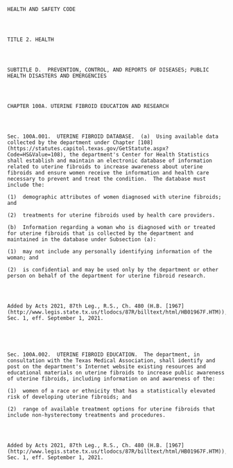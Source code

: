 ﻿
    
    
    	
    					
    
    
    HEALTH AND SAFETY CODE
    
      
    
    
    TITLE 2. HEALTH
    
      
    
    
    SUBTITLE D.  PREVENTION, CONTROL, AND REPORTS OF DISEASES; PUBLIC HEALTH DISASTERS AND EMERGENCIES
    
      
    
    
    CHAPTER 100A. UTERINE FIBROID EDUCATION AND RESEARCH
    
      
    
    
    Sec. 100A.001.  UTERINE FIBROID DATABASE.  (a)  Using available data collected by the department under Chapter [108](https://statutes.capitol.texas.gov/GetStatute.aspx?Code=HS&Value=108), the department's Center for Health Statistics shall establish and maintain an electronic database of information related to uterine fibroids to increase awareness about uterine fibroids and ensure women receive the information and health care necessary to prevent and treat the condition.  The database must include the:
    
    (1)  demographic attributes of women diagnosed with uterine fibroids; and
    
    (2)  treatments for uterine fibroids used by health care providers.
    
    (b)  Information regarding a woman who is diagnosed with or treated for uterine fibroids that is collected by the department and maintained in the database under Subsection (a):
    
    (1)  may not include any personally identifying information of the woman; and
    
    (2)  is confidential and may be used only by the department or other person on behalf of the department for uterine fibroid research.
    
    
    
    
    Added by Acts 2021, 87th Leg., R.S., Ch. 480 (H.B. [1967](http://www.legis.state.tx.us/tlodocs/87R/billtext/html/HB01967F.HTM)), Sec. 1, eff. September 1, 2021.
    
    
    
    
    
    Sec. 100A.002.  UTERINE FIBROID EDUCATION.  The department, in consultation with the Texas Medical Association, shall identify and post on the department's Internet website existing resources and educational materials on uterine fibroids to increase public awareness of uterine fibroids, including information on and awareness of the:
    
    (1)  women of a race or ethnicity that has a statistically elevated risk of developing uterine fibroids; and
    
    (2)  range of available treatment options for uterine fibroids that include non-hysterectomy treatments and procedures.
    
    
    
    
    Added by Acts 2021, 87th Leg., R.S., Ch. 480 (H.B. [1967](http://www.legis.state.tx.us/tlodocs/87R/billtext/html/HB01967F.HTM)), Sec. 1, eff. September 1, 2021.
    
    
    
    
    				
